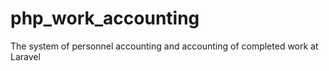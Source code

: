 # php_work_accounting
The system of personnel accounting and accounting of completed work at Laravel
